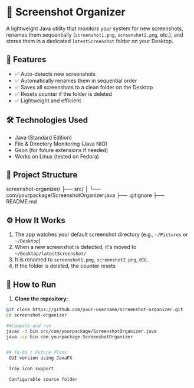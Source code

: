 # 📸 Screenshot Organizer

A lightweight Java utility that monitors your system for new screenshots, renames them sequentially (`screenshot1.png`, `screenshot2.png`, etc.), and stores them in a dedicated `latestScreenshot` folder on your Desktop.

## 🚀 Features

- ✅ Auto-detects new screenshots
- ✅ Automatically renames them in sequential order
- ✅ Saves all screenshots to a clean folder on the Desktop
- ✅ Resets counter if the folder is deleted
- ✅ Lightweight and efficient

## 🛠️ Technologies Used

- Java (Standard Edition)
- File & Directory Monitoring (Java NIO)
- Gson (for future extensions if needed)
- Works on Linux (tested on Fedora)

## 📂 Project Structure
screenshot-organizer/
├── src/
│ └── com/yourpackage/ScreenshotOrganizer.java
├── .gitignore
├── README.md


## ⚙️ How It Works

1. The app watches your default screenshot directory (e.g., `~/Pictures` or `~/Desktop`)
2. When a new screenshot is detected, it's moved to `~/Desktop/latestScreenshot/`
3. It is renamed to `screenshot1.png`, `screenshot2.png`, etc.
4. If the folder is deleted, the counter resets

## 🧪 How to Run

1. **Clone the repository:**

```bash
git clone https://github.com/your-username/screenshot-organizer.git
cd screenshot-organizer

##Compile and run
javac -d bin src/com/yourpackage/ScreenshotOrganizer.java
java -cp bin com.yourpackage.ScreenshotOrganizer


## To-Do / Future Plans
 GUI version using JavaFX

 Tray icon support

 Configurable source folder

 
